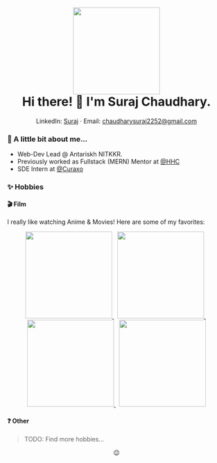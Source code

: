 <!-- Header -->
<h1 align="center">
  <img src="https://user-images.githubusercontent.com/32605754/87495507-938d0580-c61f-11ea-997c-8a3da7998c45.png" width="200"></img> <!-- Avatar -->
  <br>
  Hi there! 👋 I'm Suraj Chaudhary. 
</h1>

<p align="center">
  LinkedIn: <a href="https://www.linkedin.com/in/suraj-chaudhary-6875a821b/">Suraj</a> &middot;
  Email: <a href="mailto:chaudharysuraj2252@gmail.com">chaudharysuraj2252@gmail.com</a>
</p>

### 👀 A little bit about me...

* Web-Dev Lead @ Antariskh NITKKR.
* Previously worked as Fullstack (MERN) Mentor at [@HHC](https://hashhackcode.com/)
* SDE Intern at [@Curaxo](https://curaxo.in/)
     

### ✨ Hobbies

#### 🎬 Film

I really like watching Anime & Movies! Here are some of my favorites:

<p align="center">
  <a href="https://www.netflix.com/in/title/70205012">
    <img src="https://imgs.search.brave.com/gL_mZnbMXxq1sXscQ4nulwQ0sRBMUvmkgsCy6hYmA8g/rs:fit:500:0:0/g:ce/aHR0cHM6Ly9tLm1l/ZGlhLWFtYXpvbi5j/b20vaW1hZ2VzL00v/TVY1QlptUTVOR0Zp/TldFdE1tTXlNQzAw/TURkaUxUZzRZamt0/T0dZNVl6YzJNRFV4/TVRFMVhrRXlYa0Zx/Y0dkZVFYVnlOVEE0/TnpZMU16WUAuanBn" width="200"></img>
  </a> &nbsp;
  <a href="https://www.imdb.com/title/tt0388629/">
    <img src="https://imgs.search.brave.com/7OogJERWMhLvSwXQKkPSaM_QTd0xkQIwjYTFalcL0OA/rs:fit:500:0:0/g:ce/aHR0cHM6Ly9pLnBp/bmltZy5jb20vb3Jp/Z2luYWxzLzIzLzc5/LzQ4LzIzNzk0OGE2/ZDUwODgyNzA1MDFj/MjkxOGEzYjI3ZDEx/LmpwZw" width="200"></img>
  </a> &nbsp;
  <a href="https://letterboxd.com/film/the-400-blows/">
    <img src="https://user-images.githubusercontent.com/32605754/87497186-1794bc80-c623-11ea-8f35-11de1884c7a5.png" width="200"></img>
  </a> &nbsp;
  <a href="https://letterboxd.com/film/still-walking/">
    <img src="https://user-images.githubusercontent.com/32605754/87497223-27ac9c00-c623-11ea-8709-ed71fc92bd2c.png" width="200"></img>
  </a>
</p>



#### ❓ Other

> TODO: Find more hobbies...

<!-- Footer -->
<p align="center">😉</p>
